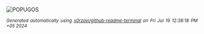 <div align="justify">
<picture>
    <source media="(prefers-color-scheme: dark)" srcset="https://i.ibb.co/kDhBsGC/output-gif.gif">
    <source media="(prefers-color-scheme: light)" srcset="https://i.ibb.co/kDhBsGC/output-gif.gif">
    <img alt="POPUGOS" src="https://i.ibb.co/kDhBsGC/output-gif.gif">
</picture>

<sub><i>Generated automatically using [x0rzavi/github-readme-terminal](https://github.com/x0rzavi/github-readme-terminal) on Fri Jul 19 12:38:18 PM +05 2024</i></sub>
</div>